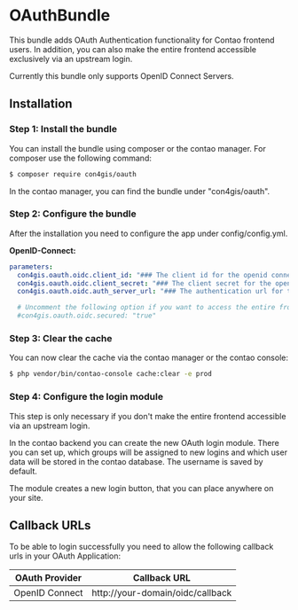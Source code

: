 # OAuthBundle
This bundle adds OAuth Authentication functionality for Contao frontend users. In addition, you can also make the entire frontend accessible exclusively via an upstream login.

Currently this bundle only supports OpenID Connect Servers.

## Installation

### Step 1: Install the bundle

You can install the bundle using composer or the contao manager. For composer use the following command:

```bash
$ composer require con4gis/oauth
```

In the contao manager, you can find the bundle under "con4gis/oauth".

### Step 2: Configure the bundle

After the installation you need to configure the app under config/config.yml.

**OpenID-Connect:**

```yml
parameters:
  con4gis.oauth.oidc.client_id: "### The client id for the openid connect server ###"
  con4gis.oauth.oidc.client_secret: "### The client secret for the openid connect server ###"
  con4gis.oauth.oidc.auth_server_url: "### The authentication url for the openid connect server ###"

  # Uncomment the following option if you want to access the entire frontend via an upstream login
  #con4gis.oauth.oidc.secured: "true"
```

### Step 3: Clear the cache

You can now clear the cache via the contao manager or the contao console:

```bash
$ php vendor/bin/contao-console cache:clear -e prod
```

### Step 4: Configure the login module

This step is only necessary if you don't make the entire frontend accessible via an upstream login.

In the contao backend you can create the new OAuth login module. There you can set up, which groups will be assigned to new logins and which user data will be stored in the contao database. The username is saved by default. 

The module creates a new login button, that you can place anywhere on your site.

## Callback URLs

To be able to login successfully you need to allow the following callback urls in your OAuth Application:

| OAuth Provider | Callback URL |
|-|-|
|OpenID Connect | http://your-domain/oidc/callback |